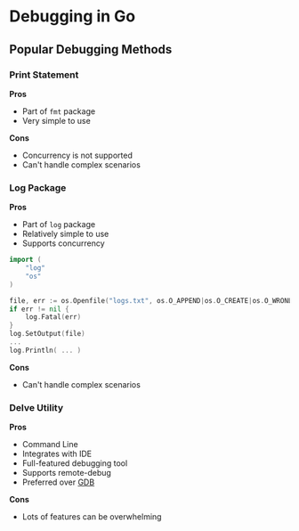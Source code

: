# Debugging in Go
## Popular Debugging Methods
### Print Statement
**Pros**
* Part of `fmt` package
* Very simple to use

**Cons**
* Concurrency is not supported
* Can't handle complex scenarios

### Log Package
**Pros**
* Part of `log` package
* Relatively simple to use
* Supports concurrency
```go
import (
    "log"
    "os"
)

file, err := os.Openfile("logs.txt", os.O_APPEND|os.O_CREATE|os.O_WRONLY, 0666)
if err != nil {
    log.Fatal(err)
}
log.SetOutput(file)
...
log.Println( ... )
```

**Cons**
* Can't handle complex scenarios

### Delve Utility
**Pros**
* Command Line
* Integrates with IDE
* Full-featured debugging tool
* Supports remote-debug
* Preferred over [GDB](https://go.dev/doc/gdb)

**Cons**
* Lots of features can be overwhelming